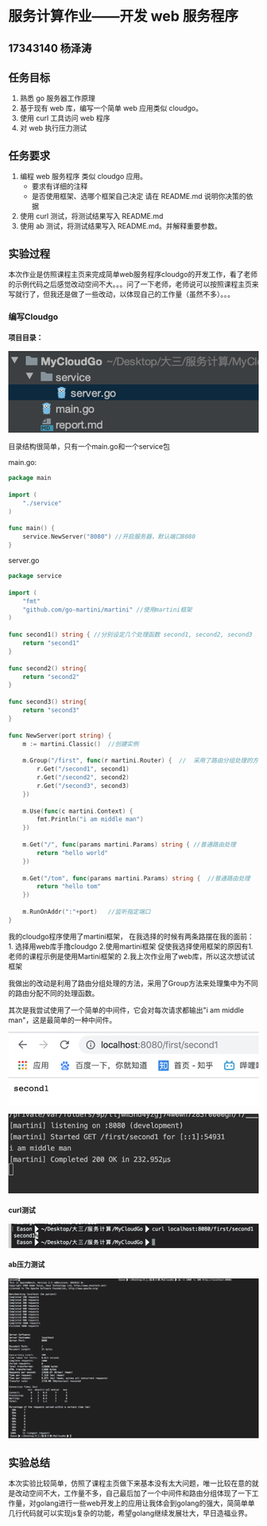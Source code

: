 # 服务计算作业——开发 web 服务程序

## 17343140 杨泽涛

## 任务目标

1. 熟悉 go 服务器工作原理
2. 基于现有 web 库，编写一个简单 web 应用类似 cloudgo。
3. 使用 curl 工具访问 web 程序
4. 对 web 执行压力测试

## 任务要求

1. 编程 web 服务程序 类似 cloudgo 应用。
   - 要求有详细的注释
   - 是否使用框架、选哪个框架自己决定 请在 README.md 说明你决策的依据
2. 使用 curl 测试，将测试结果写入 README.md
3. 使用 ab 测试，将测试结果写入 README.md。并解释重要参数。

## 实验过程

本次作业是仿照课程主页来完成简单web服务程序cloudgo的开发工作，看了老师的示例代码之后感觉改动空间不大。。。问了一下老师，老师说可以按照课程主页来写就行了，但我还是做了一些改动，以体现自己的工作量（虽然不多）。。。

### 编写Cloudgo

#### 项目目录：

![image-20191112110921244](./img/image-20191112110921244.png)

目录结构很简单，只有一个main.go和一个service包

main.go:

```go
package main

import (
	"./service"
)

func main() {
	service.NewServer("8080") //开启服务器，默认端口8080
}
```

server.go

```go
package service

import (
	"fmt"
	"github.com/go-martini/martini" //使用martini框架
)

func second1() string {	//分别设定几个处理函数 second1, second2, second3
	return "second1"
}

func second2() string{
	return "second2"
}

func second3() string{
	return "second3"
}

func NewServer(port string) {
	m := martini.Classic()	//创建实例

	m.Group("/first", func(r martini.Router) {	//	采用了路由分组处理的方法
		r.Get("/second1", second1)
		r.Get("/second2", second2)
		r.Get("/second3", second3)
	})

	m.Use(func(c martini.Context) {
		fmt.Println("i am middle man")
	})

	m.Get("/", func(params martini.Params) string {	//普通路由处理
		return "hello world"
	})

	m.Get("/tom", func(params martini.Params) string {	//普通路由处理
		return "hello tom"
	})

	m.RunOnAddr(":"+port)	//监听指定端口
}
```

 我的cloudgo程序使用了martini框架， 在我选择的时候有两条路摆在我的面前：1. 选择用web库手撸cloudgo 2.使用martini框架 促使我选择使用框架的原因有1. 老师的课程示例是使用Martini框架的 2.我上次作业用了web库，所以这次想试试框架



我做出的改动是利用了路由分组处理的方法，采用了Group方法来处理集中为不同的路由分配不同的处理函数。

其次是我尝试使用了一个简单的中间件，它会对每次请求都输出"i am middle man"，这是最简单的一种中间件。



![image-20191112113710033](./img/image-20191112113710033.png)

![image-20191112113739685](./img/image-20191112113739685.png)



#### curl测试

![image-20191112113814664](./img/image-20191112113814664.png)



#### ab压力测试

![image-20191112113859371](./img/image-20191112113859371.png)

## 实验总结

本次实验比较简单，仿照了课程主页做下来基本没有太大问题，唯一比较在意的就是改动空间不大，工作量不多，自己最后加了一个中间件和路由分组体现了一下工作量，对golang进行一些web开发上的应用让我体会到golang的强大，简简单单几行代码就可以实现js复杂的功能，希望golang继续发展壮大，早日造福业界。

